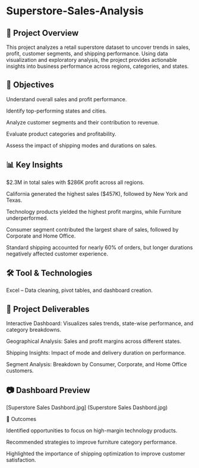 # Superstore-Sales-Analysis

## 📌 Project Overview

This project analyzes a retail superstore dataset to uncover trends in sales, profit, customer segments, and shipping performance. Using data visualization and exploratory analysis, the project provides actionable insights into business performance across regions, categories, and states.

## 🎯 Objectives

Understand overall sales and profit performance.

Identify top-performing states and cities.

Analyze customer segments and their contribution to revenue.

Evaluate product categories and profitability.

Assess the impact of shipping modes and durations on sales.

## 📊 Key Insights

$2.3M in total sales with $286K profit across all regions.

California generated the highest sales ($457K), followed by New York and Texas.

Technology products yielded the highest profit margins, while Furniture underperformed.

Consumer segment contributed the largest share of sales, followed by Corporate and Home Office.

Standard shipping accounted for nearly 60% of orders, but longer durations negatively affected customer experience.

## 🛠️ Tool & Technologies

Excel – Data cleaning, pivot tables, and dashboard creation.

## 📂 Project Deliverables

Interactive Dashboard: Visualizes sales trends, state-wise performance, and category breakdowns.

Geographical Analysis: Sales and profit margins across different states.

Shipping Insights: Impact of mode and delivery duration on performance.

Segment Analysis: Breakdown by Consumer, Corporate, and Home Office customers.

## 📷 Dashboard Preview
[Superstore Sales Dashbord.jpg]
(Superstore Sales Dashbord.jpg)

🚀 Outcomes

Identified opportunities to focus on high-margin technology products.

Recommended strategies to improve furniture category performance.

Highlighted the importance of shipping optimization to improve customer satisfaction.
